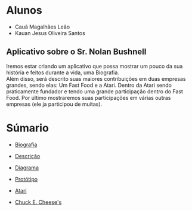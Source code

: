 # Alunos
- Cauã Magalhães Leão
- Kauan Jesus Oliveira Santos

## Aplicativo sobre o Sr. Nolan Bushnell
Iremos estar criando um aplicativo que possa mostrar um pouco da sua história e feitos durante a vida, uma Biografia.<br>
Além disso, será descrito suas maiores contribuições em duas empresas grandes, sendo elas: Um Fast Food e a Atari. Dentro da Atari sendo praticamente fundador e tendo uma grande participação dentro do Fast Food. Por último mostraremos suas participações em várias outras empresas (ele ja participou de muitas).

# Súmario
- <a href="https:/github.com/MrMagalhaes/Nolan-Bushnell/wiki/Biografia">Biografia</a>

- <a href="https://github.com/MrMagalhaes/Nolan-Bushnell/wiki/Descri%C3%A7%C3%A3o">Descrição</a>

- <a href="https://github.com/MrMagalhaes/Nolan-Bushnell/wiki/Diagrama">Diagrama</a>

- <a href="https://github.com/MrMagalhaes/Nolan-Bushnell/wiki/Prot%C3%B3tipo">Protótipo</a>

- <a href="https://github.com/MrMagalhaes/Nolan-Bushnell/wiki/Atari">Atari</a>

- <a href="https://github.com/MrMagalhaes/Nolan-Bushnell/wiki/Chuck-E.-Cheese's">Chuck E. Cheese's</a>
